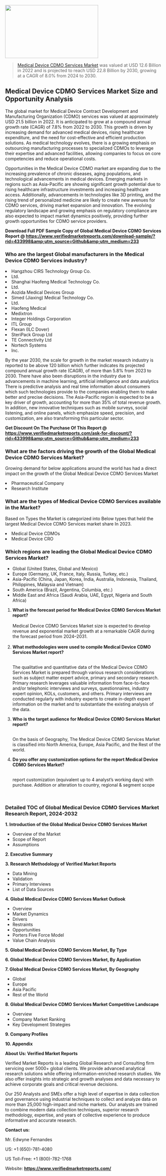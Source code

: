 <img src="https://ffe5etoiles.com/wp-content/uploads/2024/12/MST1-300x171.png" alt="" width="300" height="171" class="alignnone size-medium wp-image-20088" /><blockquote><p><p><a href="https://www.verifiedmarketreports.com/download-sample/?rid=433998&utm_source=Github&utm_medium=233" target="_blank">Medical Device CDMO Services Market</a> was valued at USD 12.6 Billion in 2022 and is projected to reach USD 22.8 Billion by 2030, growing at a CAGR of 8.0% from 2024 to 2030.</p></blockquote><p><h2>Medical Device CDMO Services Market Size and Opportunity Analysis</h2><p>The global market for Medical Device Contract Development and Manufacturing Organization (CDMO) services was valued at approximately USD 21.5 billion in 2022. It is anticipated to grow at a compound annual growth rate (CAGR) of 7.8% from 2022 to 2030. This growth is driven by increasing demand for advanced medical devices, rising healthcare expenditure, and the need for cost-effective and efficient production solutions. As medical technology evolves, there is a growing emphasis on outsourcing manufacturing processes to specialized CDMOs to leverage their expertise and advanced facilities, allowing companies to focus on core competencies and reduce operational costs.</p><p>Opportunities in the Medical Device CDMO market are expanding due to the increasing prevalence of chronic diseases, aging populations, and technological advancements in medical devices. Emerging markets in regions such as Asia-Pacific are showing significant growth potential due to rising healthcare infrastructure investments and increasing healthcare access. Additionally, advancements in technologies like 3D printing, and the rising trend of personalized medicine are likely to create new avenues for CDMO services, driving market expansion and innovation. The evolving regulatory landscape and growing emphasis on regulatory compliance are also expected to impact market dynamics positively, providing further growth opportunities for CDMO service providers.</p></p><p class=""><strong>Download Full PDF Sample Copy of Global Medical Device CDMO Services Report @ <a href="https://www.verifiedmarketreports.com/download-sample/?rid=433998&amp;utm_source=Github&amp;utm_medium=233" target="_blank">https://www.verifiedmarketreports.com/download-sample/?rid=433998&amp;utm_source=Github&amp;utm_medium=233</a></strong></p><h3 id="" class="">Who are the largest Global manufacturers in the Medical Device CDMO Services industry?</h3><p><li>Hangzhou CIRS Technology Group Co.</li><li> Ltd.</li><li> Shanghai Haofeng Medical Technology Co.</li><li> Ltd.</li><li> Aozida Medical Devices Group</li><li> Simed (Jiaxing) Medical Technology Co.</li><li> Ltd.</li><li> Haofeng Medical</li><li> Medixtron</li><li> Integer Holdings Corporation</li><li> ITL Group</li><li> Flexan (ILC Dover)</li><li> SteriPack Group Ltd</li><li> TE Connectivity Ltd</li><li> Nortech Systems</li><li> Inc.</li></p><div class=""><div class="" dir="" data-message-author-role="" data-message-id="" data-message-model-slug=""><div class=""><div class=""><div class=""><div class="" dir="" data-message-author-role="" data-message-id="" data-message-model-slug=""><div class=""><div class=""><p>By the year 2030, the scale for growth in the market research industry is reported to be above 120 billion which further indicates its projected compound annual growth rate (CAGR), of more than 5.8% from 2023 to 2030. There have also been disruptions in the industry due to advancements in machine learning, artificial intelligence and data analytics There is predictive analysis and real time information about consumers which such technologies provide to the companies enabling them to make better and precise decisions. The Asia-Pacific region is expected to be a key driver of growth, accounting for more than 35% of total revenue growth. In addition, new innovative techniques such as mobile surveys, social listening, and online panels, which emphasize speed, precision, and customization, are also transforming this particular sector.</p><p><strong>Get Discount On The Purchase Of This Report @&nbsp; <a href="https://www.verifiedmarketreports.com/ask-for-discount/?rid=433998&amp;utm_source=Github&amp;utm_medium=233" target="_blank">https://www.verifiedmarketreports.com/ask-for-discount/?rid=433998&amp;utm_source=Github&amp;utm_medium=233</a></strong></p></div></div></div></div></div></div></div></div><h3 id="" class="">What are the factors driving the growth of the Global Medical Device CDMO Services Market?</h3><p id="" class="">Growing demand for below applications around the world has had a direct impact on the growth of the Global Medical Device CDMO Services Market</p><p id="" class=""><li>Pharmaceutical Company</li><li> Research Institute</li></p><h3 id="" class="">What are the types of Medical Device CDMO Services available in the Market?</h3><p id="" class="">Based on Types the Market is categorized into Below types that held the largest Medical Device CDMO Services market share In 2023.</p><p id="" class=""><li>Medical Device CDMOs</li><li> Medical Device CRO</li></p><h3 id="" class="">Which regions are leading the Global Medical Device CDMO Services Market?</h3><ul><li>Global (United States, Global and Mexico)</li><li>Europe (Germany, UK, France, Italy, Russia, Turkey, etc.)</li><li>Asia-Pacific (China, Japan, Korea, India, Australia, Indonesia, Thailand, Philippines, Malaysia and Vietnam)</li><li>South America (Brazil, Argentina, Columbia, etc.)</li><li>Middle East and Africa (Saudi Arabia, UAE, Egypt, Nigeria and South Africa)</li></ul><p><ol><li><strong>What is the forecast period for Medical Device CDMO Services Market report?<br /></strong><br /><span data-sheets-root="1" data-sheets-value="{&quot;1&quot;:2,&quot;2&quot;:&quot;XXXX size is expected to develop revenue and exponential market growth at a remarkable CAGR during the forecast period from 2024&ndash;2030.&quot;}" data-sheets-userformat="{&quot;2&quot;:12674,&quot;4&quot;:{&quot;1&quot;:2,&quot;2&quot;:16776960},&quot;10&quot;:2,&quot;11&quot;:0,&quot;15&quot;:&quot;Arial&quot;,&quot;16&quot;:12}">Medical Device CDMO Services Market size is expected to develop revenue and exponential market growth at a remarkable CAGR during the forecast period from 2024&ndash;2031.</span><br /><br /></li><li><strong>What methodologies were used to compile Medical Device CDMO Services Market report?<br /><br /></strong><p>The qualitative and quantitative data of the&nbsp;Medical Device CDMO Services Market is prepared through various research considerations such as subject matter expert advice, primary and secondary research. Primary research leverages valuable information from face-to-face and/or telephonic interviews and surveys, questionnaires, industry expert opinion, KOLs, customers, and others. Primary interviews are conducted regularly with industry experts to create in-depth expert information on the market and to substantiate the existing analysis of the data.&nbsp;</p></li><li><strong>Who is the target audience for Medical Device CDMO Services Market report?<br /><br /></strong><p>On the basis of Geography, The&nbsp;Medical Device CDMO Services Market is classified into North America, Europe, Asia Pacific, and the Rest of the world.</p></li><li><strong>Do you offer any customization options for the report Medical Device CDMO Services Market?<br /><br /></strong><p>report customization (equivalent up to 4 analyst&rsquo;s working days) with purchase. Addition or alteration to country, regional &amp; segment scope</p><p>&nbsp;</p></li></ol></p><h3 id="" class="">Detailed TOC of Global Medical Device CDMO Services Market Research Report, 2024-2032</h3><p id="" class=""><strong>1. Introduction of the Global Medical Device CDMO Services Market</strong></p><ul><li>Overview of the Market</li><li>Scope of Report</li><li>Assumptions</li></ul><p id="" class=""><strong>2. Executive Summary</strong></p><p id="" class=""><strong>3. Research Methodology of&nbsp;Verified Market Reports</strong></p><ul><li>Data Mining</li><li>Validation</li><li>Primary Interviews</li><li>List of Data Sources</li></ul><p id="" class=""><strong>4. Global Medical Device CDMO Services Market Outlook</strong></p><ul><li>Overview</li><li>Market Dynamics</li><li>Drivers</li><li>Restraints</li><li>Opportunities</li><li>Porters Five Force Model</li><li>Value Chain Analysis</li></ul><p id="" class=""><strong>5. Global Medical Device CDMO Services Market, By&nbsp;Type</strong></p><p id="" class=""><strong>6. Global Medical Device CDMO Services Market, By Application</strong></p><p id="" class=""><strong>7. Global Medical Device CDMO Services Market, By Geography</strong></p><ul><li>Global</li><li>Europe</li><li>Asia Pacific</li><li>Rest of the World</li></ul><p id="" class=""><strong>8. Global Medical Device CDMO Services Market Competitive Landscape</strong></p><ul><li>Overview</li><li>Company Market Ranking</li><li>Key Development Strategies</li></ul><p id="" class=""><strong>9. Company Profiles</strong></p><p id="" class=""><strong>10. Appendix</strong></p><p id="" class=""><strong>About Us: Verified Market Reports</strong></p><p id="" class="">Verified Market Reports is a leading Global Research and Consulting firm servicing over 5000+ global clients. We provide advanced analytical research solutions while offering information-enriched research studies. We also offer insights into strategic and growth analyses and data necessary to achieve corporate goals and critical revenue decisions.</p><p id="" class="">Our 250 Analysts and SMEs offer a high level of expertise in data collection and governance using industrial techniques to collect and analyze data on more than 25,000 high-impact and niche markets. Our analysts are trained to combine modern data collection techniques, superior research methodology, expertise, and years of collective experience to produce informative and accurate research.</p><p id="" class=""><strong>Contact us:</strong></p><p id="" class="">Mr. Edwyne Fernandes</p><p id="" class="">US: +1 (650)-781-4080</p><p id="" class="">US Toll-Free: +1 (800)-782-1768</p><p id="" class="">Website: <a target="" data-test-app-aware-link=""><strong>https://www.verifiedmarketreports.com/</strong></a></p>
